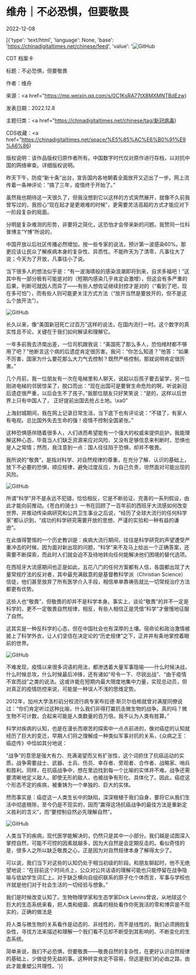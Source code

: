 # 维舟｜不必恐惧，但要敬畏

2022-12-08

[{'type': 'text/html', 'language': None, 'base': 'https://chinadigitaltimes.net/chinese/feed', 'value': '![GitHub](https://chinadigitaltimes.net/chinese/files/2022/12/image-1670496814205.png)

CDT 档案卡

标题：不必恐惧，但要敬畏

作者：维舟

来源：<a href="https://mp.weixin.qq.com/s/0C1KsRA77tX8MXMNTBdEzw)

发表日期：2022.12.8

主题归类：<a href="https://chinadigitaltimes.net/chinese/tag/新冠病毒)

CDS收藏：<a href="https://chinadigitaltimes.net/space/%E5%85%AC%E6%B0%91%E9%A6%86)

版权说明：该作品版权归原作者所有。中国数字时代仅对原作进行存档，以对抗中国的网络审查。详细版权说明。





昨天下午，防疫“新十条”出台，宣告国内各地朝着全面放开又迈出了一步。网上流传着一条神评论：“搞了三年，疫情终于开始了。”

虽然我也期待这一天很久了，但我没想到它以这样的方式突然展开，就像不久前我曾写过的，我担心“现在起才是更艰难的时候”，更需要灵活高超的方式才能应对下一阶段复杂的局面。

分明是复杂难测的形势，非要将之简化，这恐怕才会带来新的问题。我赞同一位科普博主“Y博”所说的，



中国开放以后社区传播必然增加，按一些专家的说法，预计第一波感染60%。那更应该让民众了解疾病本身的复杂性、异质性。不能昨天为了清零，凡事往大了说；今天为了开放，凡事往小了说。



当下很多人的想法似乎是：“有一波海啸般的感染浪潮即将到来，自求多福吧！”这其中有一部分极有可能是对的（短期内感染几乎肯定会激增），但这会有多严重的后果，判断可就因人而异了——有些人想佐证继续封控才是对的（“看到了吧，现在多可怕”），而有些人则可能更关注方式方法（“放开当然是要放开的，但不是这么个放开法”）。

![GitHub](https://chinadigitaltimes.net/chinese/files/2022/12/post-690681-6391c24d7b74a.png)

长久以来，像“美国新冠死亡过百万”这样的说法，在国内流行一时。这个数字的真实性且不论，关键在于我们如何解读和理解它。

一年多前我去济南出差，一位司机跟我说：“美国死了那么多人，恐怕棺材都不够用了吧？”他断言这个病的后遗症肯定很厉害。我问：“你怎么知道？”他答：“如果不厉害，国家为什么要花那么大力气去控制？既然严格控制，那就说明肯定很厉害。”

几个月前，我一位朋友有一次在电梯里和人聊天，说起以后孩子要去留学，另一位刚进电梯的邻居惊呆了，脱口而出：“现在出国可是要冒生命危险的啊，听说新冠后遗症很严重，以后会生不了孩子。”我那位朋友只好笑笑说：“是的，这样以后世界上只有中国人了， 正好提前出国去抢占土地。\xa0”

上海封城期间，我在网上记录日常生活，当下底下也有评论说：“不错了，有家人有电视。总比国外失去生命的强！疫情不控制全国紧张。”

这种恐惧感伴随着很多人，人们进而希望能有一个强大的权威来提供庇护。我能理解这种心态，毕竟当人们缺乏资源来应对风险、又没有足够信息来判断时，恐惧也是人之常情；然而，我注意到一点：国人往往陷于恐惧，却并不敬畏。

我所说的“敬畏”，是指对科学、对自然规律的尊重，在充分了解、认识的基础上，放下不必要的恐惧，顺应规律，避免过度反应，为自己负责，坦然面对可能出现的风险。

![GitHub](https://chinadigitaltimes.net/chinese/files/2022/12/post-690681-6391c24d84c69.)

所谓“科学”并不是永远不犯错，恰恰相反，它是不断验证、完善的一系列假设，由此才能向前推动。《苍白的骑士》一书在回顾了一百年前的西班牙大流感如何改变世界、并推动传染病研究和公共卫生事业之后说，“经历了全球大流行的任何科学家”都认识到，“成功的科学研究需要开放的思想、严谨的实验和一种有益的谦逊”。

在此值得警惕的一个历史教训是：疾病大流行期间，往往是科学研究的声望遭受严重冲击的时候，因为面对新出现的问题，“科学”来不及马上给出一个正确答案，还需要不断探索，而此时人们就会迫不及待地转向任何能解决他们困境的替代选项。

在西班牙大流感期间也正是如此，五花八门的任何方案都有人信，各国都出现了大量常规疗法的反对者，其中最充满敌意的是基督教科学派（Christian Science）信徒，他们甚至放弃了所有医学介入手段，相信单单靠祷告就比一切常规治疗方法都更有优势。

这些人也“敬畏”，但敬畏的却并不是科学本身。事实上，谈论“敬畏”的并不一定是科学的，更不一定敬畏自然规律，相反，有些人相信正是凭借“科学”才傲慢地征服了自然。

这其实是一种反科学的心态，但在中国社会也有深厚的土壤。宿命论和政治激情被披上了科学外衣，让人们坚信在决定论的“历史规律”之下，正井井有条地掌控着眼前的世界。

![GitHub](https://chinadigitaltimes.net/chinese/files/2022/12/post-690681-6391c24d8cf66.)

不难发现，疫情以来很多词语的用法，都渗透着大量军事隐喻——什么时候决战，什么时候总攻，什么时候最后冲锋，还有诸如“号令一下、尽锐出战”、“由于疫情不宣而战”之类的说法。这或许能在短期内最大限度地集中力量，实现总动员，但对真正的疫情防控来说，可能是一种误人不浅的思维定势。

2012年，加州大学洛杉矶分校流行病专家布拉德·斯贝尔伯格就曾对满屋同僚说过：“你们肯定听过这种比喻，什么我们非得打赢抗击微生物的战争。真的吗？微生物不可计数，合起来可能是人类数量的百万倍。我不认为人类有胜算。”

科学对疾病的认知，也是在漫长而艰苦的探索中一点点前进的，像对癌症的认知就经历了巨大的变迁，早期人们将之理解成一种类似军事对抗的关系，《众病之王：癌症传》中恰如其分地说：



“战争”的意思是强大有力、充满渴望而又有扩张性，这个词抓住了抗癌运动的实质。战争需要战士、武器、士兵、伤员、幸存者、旁观者、合作者、战略家、哨兵和胜利。同样，在抗癌战争中，想在里边找到每一个比喻的实体并不难。战争还需要清晰地定义敌人。即使无形的敌人，也被战争有形化、具体化了。因此，癌症这个形态不定的疾病，被重铸为一个单独的、巨大的实体。



然而事实是：癌症这一人类生长中的缺陷，深深根植于我们自身，要将它从我们生活中彻底根除，至今仍是不现实的，因而“赢得这场抗癌战争的最佳方法是重新定义胜利的含义”，而“要控制自然必先理解自然”。

![GitHub](https://chinadigitaltimes.net/chinese/files/2022/12/image-1670496814205.png)

人类当下的疾病，现代医学能解决的，仍然只是其中一小部分。我们越是试图深入掌控自然，可能不可控的因素就越多，因为大自然是会定期反击的。看似奇怪的是，很多人之所以缺乏敬畏之心，正是因为对自然规律本身了解得太少了。

可以说，我们当下对这些的认知仍处于相当初级的阶段。和朋友聊起时，他不无绝望地说：“在目前这个时间点上，公众对公共话语的理解可能也只能停留在战争隐喻与低幼学生词汇上。对于缺乏横向自组织联系的原子化个体而言，军事与学校也许就是他们对于社会生活的一切经验与想象。”

我们是时候改变认知了。生物物理学家和生态学家Dick Levins曾说，从地球这个巨大的生态系统来看，把人类和细菌、病毒的相处看作你死我活的零和博弈是不现实的，正确的做法是



将人类与微生物的关系看作是动态的、非线性的，而不是线性的，我们必须拥抱复杂性，寻找方法来描述和理解一个我们看不见却不断受到其影响的、不断变化的生态系统。



简单来说，我们不必恐惧，但要敬畏——敬畏自然的复杂性，在更好认识自然规律的基础上，少做徒劳无益的事。这种转变肯定不容易，但这是我们的必由之路，由此才能重塑公共理性。'}]